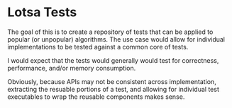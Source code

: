 # Lotsa Tests

The goal of this is to create a repository of tests that can be applied to popular (or unpopular) algorithms. The use case would allow for individual implementations to be tested against a common core of tests.

I would expect that the tests would generally would test for correctness, performance, and/or memory consumption. 

Obviously, because APIs may not be consistent across implementation, extracting the resuable portions of a test, and allowing for individual test executables to wrap the reusable components makes sense.

